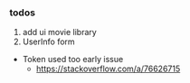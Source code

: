 ### todos

1. add ui movie library
2. UserInfo form

- Token used too early issue
  - https://stackoverflow.com/a/76626715

